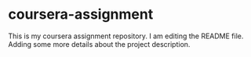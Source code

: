 # coursera-assignment
This is my coursera assignment repository.
I am editing the README file. Adding some more details about the project description.
